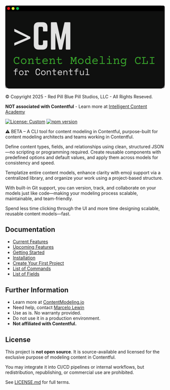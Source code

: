 ![Content Modeling CLI for Contentful](../cli-assets/cmcli-logo.png)

© Copyright 2025 - Red Pill Blue Pill Studios, LLC - All Rights Reseved.

**NOT associated with Contentful** - Learn more at [Intelligent Content Academy](https://www.intelligentcontentacademy.com/)

[![License: Custom](https://img.shields.io/badge/license-Custom-lightgrey)](../LICENSE.md)
[![npm version](https://img.shields.io/npm/v/content-modeling-cli.svg)](https://www.npmjs.com/package/content-modeling-cli)

⚠️ BETA – A CLI tool for content modeling in Contentful, purpose-built for content modeling architects and teams working in Contentful.

Define content types, fields, and relationships using clean, structured JSON—no scripting or programming required. Create reusable components with predefined options and default values, and apply them across models for consistency and speed.

Templatize entire content models, enhance clarity with emoji support via a centralized library, and organize your work using a project-based structure. 

With built-in Git support, you can version, track, and collaborate on your models just like code—making your modeling process scalable, maintainable, and team-friendly.

Spend less time clicking through the UI and more time designing scalable, reusable content models—fast.

## Documentation
- [Current Features](current-features.md)
- [Upcoming Features](upcoming-features.md)
- [Getting Started](getting-started.md)
- [Installation](installation.md)
- [Create Your First Project](create-first-project.md)
- [List of Commands](commands.md)
- [List of Fields](fields.md)

## Further Information
- Learn more at [ContentModeling.io](https://www.contentmodeling.io/)
- Need help, contact [Marcelo Lewin](mailto:marcelo@contentmodeling.io)
- Use as is.  No warranty provided.  
- Do not use it in a production environment.
- **Not affiliated with Contentful.**

## License

This project is **not open source**. It is source-available and licensed for the exclusive purpose of modeling content in Contentful.

You may integrate it into CI/CD pipelines or internal workflows, but redistribution, republishing, or commercial use are prohibited.

See [LICENSE.md](../LICENSE.md) for full terms.